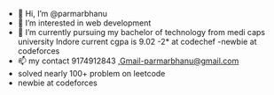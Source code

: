 - 👋 Hi, I’m @parmarbhanu
- 👀 I’m interested in web development
- 🌱 I’m currently pursuing my bachelor of technology from medi caps university Indore
current cgpa is 9.02
-2* at codechef
-newbie at codeforces
- 📫 my contact 9174912843  ,Gmail-parmarbhanu@gmail.com
- solved nearly 100+ problem on leetcode 
- newbie at codeforces
<!---
parmarbhanu/parmarbhanu is a ✨ special ✨ repository because its `README.md` (this file) appears on your GitHub profile.
You can click the Preview link to take a look at your changes.
--->
